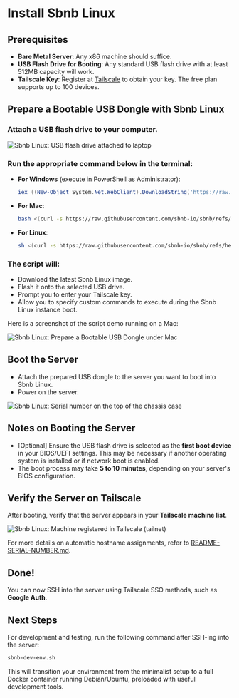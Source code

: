# Install Sbnb Linux

## Prerequisites
- **Bare Metal Server**: Any x86 machine should suffice.
- **USB Flash Drive for Booting**: Any standard USB flash drive with at least 512MB capacity will work.
- **Tailscale Key**: Register at [Tailscale](https://tailscale.com/) to obtain your key. The free plan supports up to 100 devices.

## Prepare a Bootable USB Dongle with Sbnb Linux
### Attach a USB flash drive to your computer.

![Sbnb Linux: USB flash drive attached to laptop](images/usb-flash-laptop.png)


### Run the appropriate command below in the terminal:
- **For Windows** (execute in PowerShell as Administrator):
  ```powershell
  iex ((New-Object System.Net.WebClient).DownloadString('https://raw.githubusercontent.com/sbnb-io/sbnb/refs/heads/main/scripts/install-win.ps1'))
  ```

- **For Mac**:
  ```bash
  bash <(curl -s https://raw.githubusercontent.com/sbnb-io/sbnb/refs/heads/main/scripts/install-mac.sh)
  ```

- **For Linux**:
  ```bash
  sh <(curl -s https://raw.githubusercontent.com/sbnb-io/sbnb/refs/heads/main/scripts/install-linux.sh)
  ```

### The script will:
- Download the latest Sbnb Linux image.
- Flash it onto the selected USB drive.
- Prompt you to enter your Tailscale key.
- Allow you to specify custom commands to execute during the Sbnb Linux instance boot.

Here is a screenshot of the script demo running on a Mac:

![Sbnb Linux: Prepare a Bootable USB Dongle under Mac](images/sbnb-install-mac.png)

## Boot the Server
- Attach the prepared USB dongle to the server you want to boot into Sbnb Linux.
- Power on the server.
  
![Sbnb Linux: Serial number on the top of the chassis case](images/serial-number-chassis.png)


## Notes on Booting the Server
- [Optional] Ensure the USB flash drive is selected as the **first boot device** in your BIOS/UEFI settings. This may be necessary if another operating system is installed or if network boot is enabled.
- The boot process may take **5 to 10 minutes**, depending on your server's BIOS configuration.

## Verify the Server on Tailscale
After booting, verify that the server appears in your **Tailscale machine list**.

![Sbnb Linux: Machine registered in Tailscale (tailnet)](images/serial-number-tailscale.png)

For more details on automatic hostname assignments, refer to [README-SERIAL-NUMBER.md](README-SERIAL-NUMBER.md).

## Done!
You can now SSH into the server using Tailscale SSO methods, such as **Google Auth**.

## Next Steps
For development and testing, run the following command after SSH-ing into the server:

```bash
sbnb-dev-env.sh
```
This will transition your environment from the minimalist setup to a full Docker container running Debian/Ubuntu, preloaded with useful development tools.

